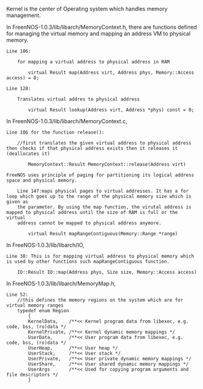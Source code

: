 Kernel is the center of Operating system which handles memory management. 

In FreenNOS-1.0.3/lib/libarch/MemoryContext.h, there are functions defined for managing the virtual memory and mapping an address VM to physical memory.
    
    Line 106: 
    
        for mapping a virtual address to physical address in RAM 
        
		    virtual Result map(Address virt, Address phys, Memory::Access access) = 0;
            
    Line 128: 
    
        Translates virtual addres to physical address 
        
		    virtual Result lookup(Address virt, Address *phys) const = 0;

In FreenNOS-1.0.3/lib/libarch/MemoryContext.c, 

	Line 106 for the function release():
    
        //first translates the given virtual address to physical address then checks if that physical address exists then it releases it (deallocates it)
		    
            MemoryContext::Result MemoryContext::release(Address virt) 

    FreeNOS uses principle of paging for partitioning its logical address space and physical memory. 
    
	    Line 147:maps physical pages to virtual addresses. It has a for loop which goes up to the range of the physical memory size which is given as 
	    the parameter. By using the map function, the virutal address is mapped to physical address until the size of RAM is full or the virtual 
	    address cannot be mapped to physical address anymore. 
        
	    	virtual Result mapRangeContiguous(Memory::Range *range)

In FreeNOS-1.0.3/lib/libarch/IO, 

	Line 38: This is for mapping virtual address to physical memory which is used by other functions such mapRangeContiguous function. 
	
		IO::Result IO::map(Address phys, Size size, Memory::Access access)
		
In FreeNOS-1.0.3/lib/libarch/MemoryMap.h, 

	Line 52: 
		//this defines the memory regions on the system which are for virtual memory ranges 
		typedef enum Region
		    {
			KernelData,    /**<< Kernel program data from libexec, e.g. code, bss, (ro)data */
			KernelPrivate, /**<< Kernel dynamic memory mappings */
			UserData,      /**<< User program data from libexec, e.g. code, bss, (ro)data */
			UserHeap,      /**<< User heap */
			UserStack,     /**<< User stack */
			UserPrivate,   /**<< User private dynamic memory mappings */
			UserShare,     /**<< User shared dynamic memory mappings */
			UserArgs       /**<< Used for copying program arguments and file descriptors */
		    }
		    
		
